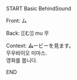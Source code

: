 START
Basic BehindSound

Front:
ム


Back:
[[む]] mu 무


Context:
**ム**ービーを見ます。  
무우비이오 미마스.  
영화를 봅니다.  

<!--ID: 1746758285919-->
END